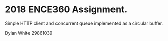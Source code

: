 # 2018 ENCE360 Assignment.

Simple HTTP client and concurrent queue implemented as a circular buffer.

Dylan White
29861039
